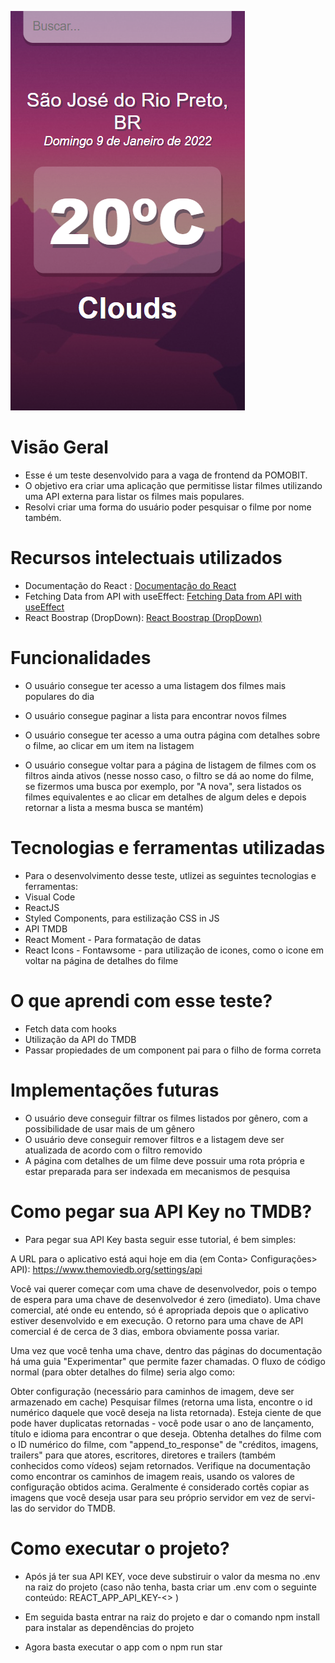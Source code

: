 ![PREVIEW](https://raw.githubusercontent.com/rebeccaaaaaaaaaaa/weather-app/main/public/preview.png)

# Visão Geral

- Esse é um teste desenvolvido para a vaga de frontend da POMOBIT.
- O objetivo era criar uma aplicação que permitisse listar filmes utilizando uma API externa para listar os filmes mais populares. 
- Resolvi criar uma forma do usuário poder pesquisar o filme por nome também.

# Recursos intelectuais utilizados

- Documentação do React :  [Documentação do React](https://pt-br.reactjs.org/docs/getting-started.html)
- Fetching Data from API with useEffect:  [Fetching Data from API with useEffect](https://dev.to/antdp425/react-fetch-data-from-api-with-useeffect-27le)
- React Boostrap (DropDown):  [React Boostrap (DropDown)](https://react-bootstrap.github.io/components/dropdowns/)

# Funcionalidades

-  O usuário consegue ter acesso a uma listagem dos filmes mais populares do dia

-  O usuário consegue paginar a lista para encontrar novos filmes

-  O usuário consegue ter acesso a uma outra página com detalhes sobre o filme, ao clicar em um item na listagem

-  O usuário consegue voltar para a página de listagem de filmes com os filtros ainda ativos (nesse nosso caso, o filtro se dá ao nome do filme, se fizermos uma busca por exemplo, por "A nova", sera listados os filmes equivalentes e ao clicar em detalhes de algum deles e depois retornar a lista a mesma busca se mantém)

# Tecnologias e ferramentas utilizadas

- Para o desenvolvimento desse teste, utlizei as seguintes tecnologias e ferramentas: 
 - Visual Code 
 - ReactJS
 - Styled Components, para estilização CSS in JS
 - API TMDB
 - React Moment - Para formatação de datas
 - React Icons - Fontawsome - para utilização de icones, como o icone em voltar na página de detalhes do filme

# O que aprendi com esse teste?

 - Fetch data com hooks
 - Utilização da API do TMDB 
 - Passar propiedades de um component pai para o filho de forma correta

# Implementações futuras

- O usuário deve conseguir filtrar os filmes listados por gênero, com a possibilidade de usar mais de um gênero
- O usuário deve conseguir remover filtros e a listagem deve ser atualizada de acordo com o filtro removido
- A página com detalhes de um filme deve possuir uma rota própria e estar preparada para ser indexada em mecanismos de pesquisa

# Como pegar sua API Key no TMDB? 

- Para pegar sua API Key basta seguir esse tutorial, é bem simples: 

A URL para o aplicativo está aqui hoje em dia (em Conta> Configurações> API): https://www.themoviedb.org/settings/api

Você vai querer começar com uma chave de desenvolvedor, pois o tempo de espera para uma chave de desenvolvedor é zero (imediato).
Uma chave comercial, até onde eu entendo, só é apropriada depois que o aplicativo estiver desenvolvido e em execução. O retorno para uma chave de API comercial é de cerca de 3 dias, embora obviamente possa variar.

Uma vez que você tenha uma chave, dentro das páginas do documentação há uma guia "Experimentar" que permite fazer chamadas. O fluxo de código normal (para obter detalhes do filme) seria algo como:

Obter configuração (necessário para caminhos de imagem, deve ser armazenado em cache)
Pesquisar filmes (retorna uma lista, encontre o id numérico daquele que você deseja na lista retornada). Esteja ciente de que pode haver duplicatas retornadas - você pode usar o ano de lançamento, título e idioma para encontrar o que deseja.
Obtenha detalhes do filme com o ID numérico do filme, com "append_to_response" de "créditos, imagens, trailers" para que atores, escritores, diretores e trailers (também conhecidos como vídeos) sejam retornados.
Verifique na documentação como encontrar os caminhos de imagem reais, usando os valores de configuração obtidos acima. 
Geralmente é considerado cortês copiar as imagens que você deseja usar para seu próprio servidor em vez de servi-las do servidor do TMDB.

# Como executar o projeto?

- Após já ter sua API KEY, voce deve substiruir o valor da mesma no .env na raiz do projeto (caso não tenha, basta criar um .env com o seguinte conteúdo: REACT_APP_API_KEY-<<suachaveaqui>> )

- Em seguida basta entrar na raiz do projeto e dar o comando npm install para instalar as dependências do projeto

- Agora basta executar o app com o npm run star
